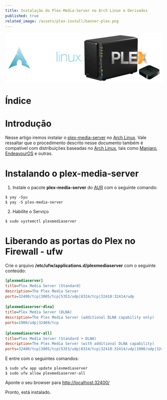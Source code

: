```yaml
---
title: Instalação do Plex-Media-Server no Arch Linux e Derivados
published: true
related_image: /assets/plex-install/banner-plex.png
---
```


![Banner - Arch Linux - Plex](/assets/plex-install/banner-plex.png)

# Índice


# Introdução

Nesse artigo iremos instalar o [plex-media-server](https://www.plex.tv/pt-br/media-server-downloads/) no 
[Arch Linux](https://www.archlinux.org/). Vale ressaltar que o procedimento descrito nesse documento também é 
compatível com distribuições baseadas no [Arch Linux](https://www.archlinux.org/), tais como 
[Manjaro](https://manjaro.org/), [EndeavourOS](https://endeavouros.com/) e outras.


# Instalando o plex-media-server

1. Instale o pacote **plex-media-server** do [AUR](https://aur.archlinux.org/) com o seguinte comando:

```shell
$ yay -Syu
$ yay -S plex-media-server
```

2. Habilite o Serviço

```shell
$ sudo systemctl plexmediaserver
```

# Liberando as portas do Plex no Firewall - ufw

Crie o arquivo **/etc/ufw/applications.d/plexmediaserver** com o seguinte conteúdo:


```ini
[plexmediaserver]
title=Plex Media Server (Standard)
description=The Plex Media Server
ports=32400/tcp|3005/tcp|5353/udp|8324/tcp|32410:32414/udp

[plexmediaserver-dlna]
title=Plex Media Server (DLNA)
description=The Plex Media Server (additional DLNA capability only)
ports=1900/udp|32469/tcp

[plexmediaserver-all]
title=Plex Media Server (Standard + DLNA)
description=The Plex Media Server (with additional DLNA capability)
ports=32400/tcp|3005/tcp|5353/udp|8324/tcp|32410:32414/udp|1900/udp|32469/tcp
```

E entre com o seguintes comandos:

```shell
$ sudo ufw app update plexmediaserver
$ sudo ufw allow plexmediaserver-all
```


Aponte o seu browser para [http://localhost:32400/](http://localhost:32400/)

Pronto, está instalado. 


